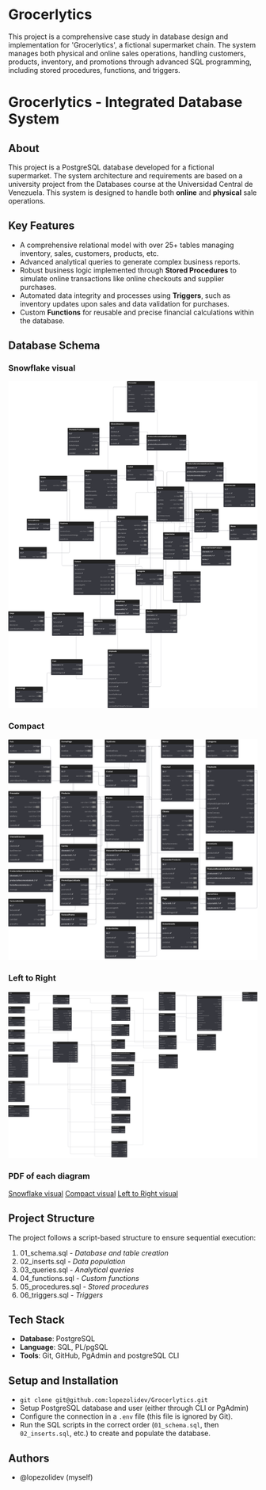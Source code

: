# Grocerlytics
This project is a comprehensive case study in database design and implementation for 'Grocerlytics', a fictional supermarket chain. The system manages both physical and online sales operations, handling customers, products, inventory, and promotions through advanced SQL programming, including stored procedures, functions, and triggers.
# Grocerlytics - Integrated Database System
## About
This project is a PostgreSQL database developed for a fictional supermarket. The system architecture and requirements are based on a university project from the Databases course at the Universidad Central de Venezuela. This system is designed to handle both **online** and **physical** sale operations. 
## Key Features
- A comprehensive relational model with over 25+ tables managing inventory, sales, customers, products, etc.
- Advanced analytical queries to generate complex business reports.
- Robust business logic implemented through **Stored Procedures** to simulate online transactions like online checkouts and supplier purchases.
- Automated data integrity and processes using **Triggers**, such as inventory updates upon sales and data validation for purchases.
- Custom **Functions** for reusable and precise financial calculations within the database.
## Database Schema
### Snowflake visual
![grocerlytics_diagram_snowflake](imgs/grocerlyticsDB_SnowflakeSVG.svg)
### Compact
![grocerlytics_diagram_compact](imgs/grocerlyticsDB_compactSVG.svg)
### Left to Right
![grocerlytics_diagram_compact](imgs/grocerlytics_LefttoRightSVG.svg)
### PDF of each diagram
[Snowflake visual](pdfs/grocerlyticsDB_Snowflake.pdf)
[Compact visual](pdfs/grocerlyticsDB_compact.pdf)
[Left to Right visual](pdfs/grocerlyticsDB_LefttoRight.pdf)
## Project Structure 
The project follows a script-based structure to ensure sequential execution: 
 1. 01_schema.sql - *Database and table creation*
 2. 02_inserts.sql - *Data population*
 3. 03_queries.sql - *Analytical queries*
 4. 04_functions.sql - *Custom functions*
 5. 05_procedures.sql - *Stored procedures*
 6. 06_triggers.sql - *Triggers*
## Tech Stack
- **Database**: PostgreSQL
- **Language**: SQL, PL/pgSQL
- **Tools**: Git, GitHub, PgAdmin and postgreSQL CLI
## Setup and Installation
- `git clone git@github.com:lopezolidev/Grocerlytics.git`
- Setup PostgreSQL database and user (either through CLI or PgAdmin)
- Configure the connection in a `.env` file (this file is ignored by Git).
- Run the SQL scripts in the correct order (`01_schema.sql`, then `02_inserts.sql`, etc.) to create and populate the database.
## Authors
- @lopezolidev (myself)
